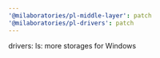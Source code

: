 ```yaml
---
'@milaboratories/pl-middle-layer': patch
'@milaboratories/pl-drivers': patch
---
```


drivers: ls: more storages for Windows
